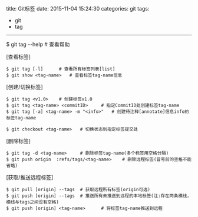 title: Git标签
date: 2015-11-04 15:24:30
categories: git
tags:
  - git
  - tag
---

$ git tag --help 	# 查看帮助

[查看标签]

	$ git tag [-l]		# 查看所有标签列表[list]
	$ git show <tag-name> 	# 查看标签tag-name信息

[创建/切换标签]

	$ git tag <v1.0> 	# 创建标签v1.0
	$ git tag <tag-name> <commitID> 	# 指定CommitID处创建标签tag-name
	$ git tag [-a] <tag-name> -m "<info>" 	# 创建待注释[annotate]信息info的标签tag-name

	$ git checkout <tag-name> 	# 切换状态到指定标签提交处

[删除标签]

	$ git tag -d <tag-name> 	# 删除标签tag-name(多个标签用空格分隔)
	$ git push origin  :refs/tags/<tag-name>	# 删除远程标签(冒号前的空格不能省略)

[获取/推送远程标签]

	$ git pull [origin] --tags 	# 获取远程所有标签(origin可选)
	$ git push [origin] --tags 	# 推送所有未推送到远程的本地标签(注:存在两条横线，横线与tags之间没有空格)
	$ git push [origin] <tag-name>		# 将标签tag-name推送到远程